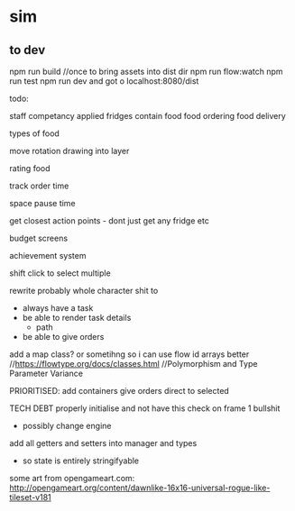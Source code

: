 # sim

## to dev

npm run build //once to bring assets into dist dir
npm run flow:watch
npm run test
npm run dev
and got o localhost:8080/dist


todo:

staff competancy applied
fridges contain food
food ordering
food delivery

types of food


move rotation drawing into layer

rating food

track order time

space pause time

get closest action points - dont just get any fridge etc

budget screens


achievement system

shift click to select multiple

rewrite probably whole character shit to 
 - always have a task
 - be able to render task details
   - path
 - be able to give orders


add a map class? or sometihng so i can use flow id arrays better
//https://flowtype.org/docs/classes.html
//Polymorphism and Type Parameter Variance

PRIORITISED:
add containers
give orders direct to selected


TECH DEBT
properly initialise and not have this check on frame 1 bullshit
 - possibly change engine

 add all getters and setters into manager and types
  - so state is entirely stringifyable



some art from opengameart.com:
http://opengameart.org/content/dawnlike-16x16-universal-rogue-like-tileset-v181
